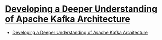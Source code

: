 # [Developing a Deeper Understanding of Apache Kafka Architecture](https://insidebigdata.com/2018/04/12/developing-deeper-understanding-apache-kafka-architecture/)

- [Developing a Deeper Understanding of Apache Kafka Architecture](#developing-a-deeper-understanding-of-apache-kafka-architecture)

